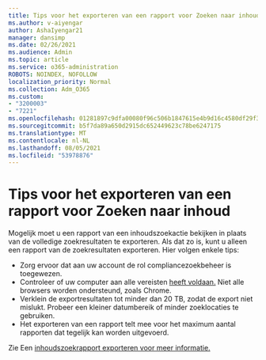 ```yaml
---
title: Tips voor het exporteren van een rapport voor Zoeken naar inhoud
ms.author: v-aiyengar
author: AshaIyengar21
manager: dansimp
ms.date: 02/26/2021
ms.audience: Admin
ms.topic: article
ms.service: o365-administration
ROBOTS: NOINDEX, NOFOLLOW
localization_priority: Normal
ms.collection: Adm_O365
ms.custom:
- "3200003"
- "7221"
ms.openlocfilehash: 01281897c9dfa00080f96c506b1847615e4b9d16c4580df29f36c9ba18950682
ms.sourcegitcommit: b5f7da89a650d2915dc652449623c78be6247175
ms.translationtype: MT
ms.contentlocale: nl-NL
ms.lasthandoff: 08/05/2021
ms.locfileid: "53978876"
---
```

# <a name="tips-for-exporting-a-report-for-content-search"></a>Tips voor het exporteren van een rapport voor Zoeken naar inhoud

Mogelijk moet u een rapport van een inhoudszoekactie bekijken in plaats van de volledige zoekresultaten te exporteren. Als dat zo is, kunt u alleen een rapport van de zoekresultaten exporteren. Hier volgen enkele tips:

- Zorg ervoor dat aan uw account de rol compliancezoekbeheer is toegewezen.
- Controleer of uw computer aan alle vereisten [heeft voldaan.](https://go.microsoft.com/fwlink/?linkid=2102407) Niet alle browsers worden ondersteund, zoals Chrome.
- Verklein de exportresultaten tot minder dan 20 TB, zodat de export niet mislukt. Probeer een kleiner datumbereik of minder zoeklocaties te gebruiken.
- Het exporteren van een rapport telt mee voor het maximum aantal rapporten dat tegelijk kan worden uitgevoerd.

Zie Een [inhoudszoekrapport exporteren voor meer informatie.](https://go.microsoft.com/fwlink/?linkid=2102409)